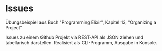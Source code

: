 Issues
======

Übungsbeispiel aus Buch "Programming Elixir", Kapitel 13, "Organizing a Project"

Issues zu einem Github Projekt via REST-API als JSON ziehen und tabellarisch darstellen. Realisiert als CLI-Programm, Ausgabe in Konsole.
